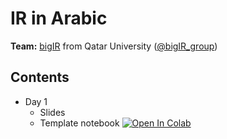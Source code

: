 # IR in Arabic 

**Team:** [bigIR](https://sites.google.com/view/bigir) from Qatar University ([@bigIR_group](https://twitter.com/bigIR_group))


## Contents 
* Day 1
  * Slides
  * Template notebook [![Open In Colab](https://colab.research.google.com/assets/colab-badge.svg)](https://colab.research.google.com/drive/1EWQcmvuPEhf7EGcLvo32ORHlBf7TH-CN#scrollTo=g4TNyAgQvGbi)